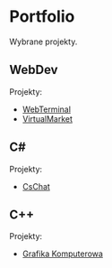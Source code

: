 # Portfolio

Wybrane projekty.

## WebDev
Projekty:
* [WebTerminal](https://github.com/yaspktor/WWW_Final_Project)
* [VirtualMarket](https://github.com/yaspktor/VirtualMarket)
## C#
Projekty:
* [CsChat](https://github.com/yaspktor/C-sharp-chat)
## C++
Projekty:
* [Grafika Komputerowa](https://github.com/yaspktor/Grafika-Komputerowa)
